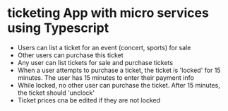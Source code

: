 # ticketing App with micro services using Typescript

- Users can list a ticket for an event (concert, sports) for sale
- Other users can purchase this ticket
- Any user can list tickets for sale and purchase tickets
- When a user attempts to purchase a ticket, the ticket is 'locked' for 15 minutes. The user
  has 15 minutes to enter their payment info
- While locked, no other user can purchase the ticket. After 15 minutes, the ticket should 'unclock'
- Ticket prices cna be edited if they are not locked


